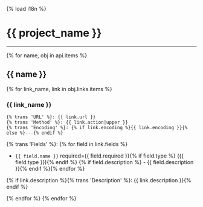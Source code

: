 {% load i18n %}
# {{ project_name }}
---------------------


{% for name, obj in api.items %}
## {{ name }}
{% for link_name, link in obj.links.items %}
### {{ link_name }}
```
{% trans 'URL' %}: {{ link.url }}
{% trans 'Method' %}: {{ link.action|upper }}
{% trans 'Encoding' %}: {% if link.encoding %}{{ link.encoding }}{% else %}---{% endif %}
```

{% trans 'Fields' %}:
{% for field in link.fields %}
- `{{ field.name }}` required={{ field.required }}{% if field.type %} ({{ field.type }}){% endif %} {% if field.description %} - {{ field.description }}{% endif %}{% endfor %}


{% if link.description %}{% trans 'Description' %}: {{ link.description }}{% endif %}

{% endfor %}
{% endfor %}
